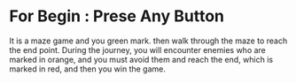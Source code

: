 # For Begin : Prese Any Button
It is a maze game and you green mark. then walk through the maze to reach the end point. During the journey,
you will encounter enemies who are marked in orange,
and you must avoid them and reach the end, which is marked in red, and then you win the game.
